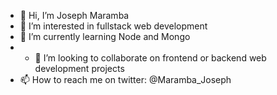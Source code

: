 - 👋 Hi, I’m Joseph Maramba
- 👀 I’m interested in fullstack web development
- 🌱 I’m currently learning Node and Mongo 
- - 💞️ I’m looking to collaborate on frontend or backend web development projects
- 📫 How to reach me on twitter: @Maramba_Joseph

<!---
mamba-dev-KE/mamba-dev-KE is a ✨ special ✨ repository because its `README.md` (this file) appears on your GitHub profile.
You can click the Preview link to take a look at your changes.
--->
